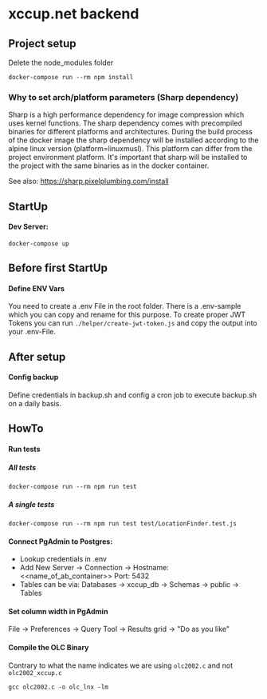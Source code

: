 # xccup.net backend

## Project setup

Delete the node_modules folder

```
docker-compose run --rm npm install
```

### Why to set arch/platform parameters (Sharp dependency)

Sharp is a high performance dependency for image compression which uses kernel functions.
The sharp dependency comes with precompiled binaries for different platforms and architectures.
During the build process of the docker image the sharp dependency will be installed according to the alpine linux version (platform=linuxmusl).
This platform can differ from the project environment platform. It's important that sharp will be installed to the project with the same binaries as in the docker container.

See also:
https://sharp.pixelplumbing.com/install

## StartUp

#### Dev Server:

```
docker-compose up
```

## Before first StartUp

#### Define ENV Vars

You need to create a .env File in the root folder. There is a .env-sample which you can copy and rename for this purpose. To create proper JWT Tokens you can run `./helper/create-jwt-token.js` and copy the output into your .env-File.

## After setup

#### Config backup

Define credentials in backup.sh and config a cron job to execute backup.sh on a daily basis.

## HowTo

#### Run tests

##### All tests

```
docker-compose run --rm npm run test
```

##### A single tests

```
docker-compose run --rm npm run test test/LocationFinder.test.js
```

#### Connect PgAdmin to Postgres:

- Lookup credentials in .env
- Add New Server -> Connection -> Hostname: <<name_of_ab_container>> Port: 5432
- Tables can be via: Databases -> xccup_db -> Schemas -> public -> Tables

#### Set column width in PgAdmin

File -> Preferences -> Query Tool -> Results grid -> "Do as you like"

#### Compile the OLC Binary

Contrary to what the name indicates we are using `olc2002.c` and not `olc2002_xccup.c`

```
gcc olc2002.c -o olc_lnx -lm
```
